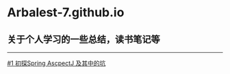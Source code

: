 # Arbalest-7.github.io
## 关于个人学习的一些总结，读书笔记等
----
[#1 初探Spring AscpectJ 及其中的坑](https://github.com/Arbalest-7/Arbalest-7.github.io/issues/2 "超链接title")
